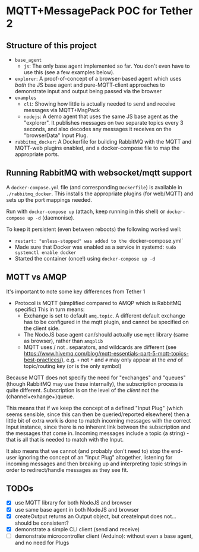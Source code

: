 # MQTT+MessagePack POC for Tether 2

## Structure of this project

- `base_agent`
  - `js`: The only base agent implemented so far. You don't even have to use this (see a few examples below).
- `explorer`: A proof-of-concept of a browser-based agent which uses _both_ the JS base agent and pure-MQTT-client approaches to demonstrate input and output being passed via the browser
- `examples`
  - `cli`: Showing how little is actually needed to send and receive messages via MQTT+MsgPack
  - `nodejs`: A demo agent that uses the same JS base agent as the "explorer". It publishes messages on two separate topics every 3 seconds, and also decodes any messages it receives on the "browserData" Input Plug.
- `rabbitmq_docker`: A Dockerfile for building RabbitMQ with the MQTT and MQTT-web plugins enabled, and a docker-compose file to map the appropriate ports.

## Running RabbitMQ with websocket/mqtt support

A `docker-compose.yml` file (and corresponding `Dockerfile`) is available in `./rabbitmq_docker`. This installs the appropriate plugins (for web/MQTT) and sets up the port mappings needed.

Run with `docker-compose up` (attach, keep running in this shell) or `docker-compose up -d` (daemonise).

To keep it persistent (even between reboots) the following worked well:

- `restart: "unless-stopped" was added to the `docker-compose.yml`
- Made sure that Docker was enabled as a service in systemd: `sudo systemctl enable docker`
- Started the container (once!) using `docker-compose up -d`

## MQTT vs AMQP

It's important to note some key differences from Tether 1

- Protocol is MQTT (simplified compared to AMQP which is RabbitMQ specific) This in turn means:
  - Exchange is set to default `amq.topic`. A different default exchange has to be configured in the mqtt plugin, and cannot be specified on the client side.
  - The NodeJS base agent can/should actually use `mqtt` library (same as browser), rather than `amqplib`
  - MQTT uses / not . separators, and wildcards are different (see https://www.hivemq.com/blog/mqtt-essentials-part-5-mqtt-topics-best-practices/), e.g. `+` not `*` and `#` may only appear at the _end_ of topic/routing key (or is the only symbol)

Because MQTT does not specify the need for "exchanges" and "queues" (though RabbitMQ may use these internally), the subscription process is quite different. Subscription is on the level of the _client_ not the (channel+exhange+)queue.

This means that if we keep the concept of a defined "Input Plug" (which seems sensible, since this can then be queried/reported elsewhere) then a little bit of extra work is done to match incoming messages with the correct Input instance, since there is no inherent link between the subscription and the messages that come in. Incoming messages include a topic (a string) - that is all that is needed to match with the Input.

It also means that we cannot (and probably don't need to) stop the end-user ignoring the concept of an "Input Plug" altogether, listening for incoming messages and then breaking up and interpreting topic strings in order to redirect/handle messages as they see fit.

## TODOs

- [x] use MQTT library for both NodeJS and browser
- [x] use same base agent in both NodeJS and browser
- [x] createOutput returns an Output object, but createInput does not... should be consistent?
- [x] demonstrate a simple CLI client (send and receive)
- [ ] demonstrate microcontroller client (Arduino): without even a base agent, and no need for Plugs

